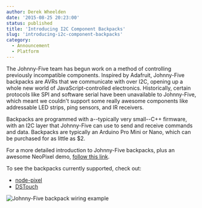 ```yaml
---
author: Derek Wheelden
date: '2015-08-25 20:23:00'
status: published
title: 'Introducing I2C Component Backpacks'
slug: 'introducing-i2c-component-backpacks'
category:
  - Announcement
  - Platform
---
```


The Johnny-Five team has begun work on a method of controlling previously incompatible components. Inspired by Adafruit, Johnny-Five backpacks are AVRs that we communicate with over I2C, opening up a whole new world of JavaScript-controlled electronics. Historically, certain protocols like SPI and software serial have been unavailable to Johnny-Five, which meant we couldn't support some really awesome components like addressable LED strips, ping sensors, and IR receivers.

Backpacks are programmed with a--typically very small--C++ firmware, with an I2C layer that Johnny-Five can use to send and receive commands and data. Backpacks are typically an Arduino Pro Mini or Nano, which can be purchased for as little as $2.

For a more detailed introduction to Johnny-Five backpacks, plus an awesome NeoPixel demo, [follow this link](http://omit.io/2015/08/20/beginners-guide-to-backpacks/).

To see the backpacks currently supported, check out:
* [node-pixel](https://github.com/ajfisher/node-pixel)
* [DSTouch](https://github.com/rwaldron/j5-ds-touch)

![Johnny-Five backpack wiring example](/img/backpacks/backpack_neopixels.png)

